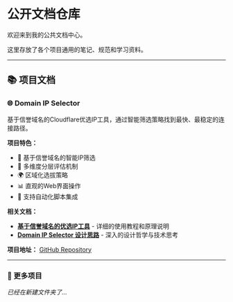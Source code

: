 # 公开文档仓库

欢迎来到我的公共文档中心。

这里存放了各个项目通用的笔记、规范和学习资料。

---

## 📚 项目文档

### 🌐 Domain IP Selector

基于信誉域名的Cloudflare优选IP工具，通过智能筛选策略找到最快、最稳定的连接路径。

**项目特色：**
- 🚀 基于信誉域名的智能IP筛选
- 🎯 多维度分层评估机制
- 🌍 区域化选拔策略
- 📊 直观的Web界面操作
- 🔄 支持自动化脚本集成

**相关文档：**
- **[基于信誉域名的优选IP工具](./基于信誉域名的优选IP工具.md)** - 详细的使用教程和原理说明
- **[Domain IP Selector 设计思路](./Domain%20IP%20Selector的设计思路.md)** - 深入的设计哲学与技术思考

**项目地址：** [GitHub Repository](https://github.com/ccxkai233/Domain_IP_Selector)

---

### 🚧 更多项目

*已经在新建文件夹了...*